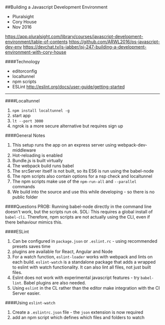 ##Building a Javascript Development Environment 

- Pluralsight  
- Cory House  
- Nov 2016  

https://app.pluralsight.com/library/courses/javascript-development-environment/table-of-contents 
https://github.com/ARWL2016/ps-javascript-dev-env 
https://devchat.tv/js-jabber/jsj-247-building-a-development-environment-with-cory-house 

####Technology 
- editorconfig  
- localtunnel 
- npm scripts  
- ESLint http://eslint.org/docs/user-guide/getting-started 

---
####Localtunnel 
1. `npm install localtunnel -g`  
2. start app 
3. `lt --port 3000`  
4. ngrok is a more secure alternative but requires sign up  

####General Notes  
1. This setup runs the app on an express server using webpack-dev-middleware 
2. Hot-reloading is enabled  
3. Bundle.js is built virtually   
4. The webpack build runs babel
5. The srcServer itself is not built, so its ES6 is run using the babel-node  
6. The npm scripts also contain options for a nsp check and localtunnel  
7. The npm scripts make use of the `npm-run-all` and `--parallel` commands  
8. We build into the source and use this while developing - so there is no public folder  

####Questions
PROB: Running babel-node directly in the command line doesn't work, but the scripts run ok. 
SOL: This requires a global install of `babel-cli`. Therefore, npm scripts are not actually using the CLI, even if there behaviour mimics this.  

####ESLint 
1. Can be configured in `package.json` or `.eslint.rc` - using recommended presets saves time  
2. plugins are available for React, Angular and Node  
3. For a watch function, `eslint-loader` works with webpack and lints on each build. `eslint-watch` is a standalone package that adds a wrapped to eslint with watch functionality. It can also lint all files, not just built files.  
4. Eslint does not work with experimental javascript features - try `babel-lint`. Babel plugins are also needed. 
5. Using `eslint` in the CL rather than the editor make integration with the CI Server easier.  

####Using `eslint-watch` 
1. Create a `.eslintrc.json` file - the `json` extension is now required  
2. add an npm script which defines which files and folders to watch   